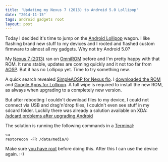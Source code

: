 ```yaml
---
title: 'Updating my Nexus 7 (2013) to Android 5.0 Lollipop'
date: "2014-11-15"
tags: android gadgets root
layout: post
---
```

Today I decided it's time to jump on the [Android Lollipop][0] wagon. I like flashing brand new stuff to my devices and I rooted and flashed custom firmware to almost all my gadgets. Why not try Android 5.0?

My [Nexus 7 (2013)][1] ran on [OmniROM][2] before and I'm pretty happy with that ROM. It runs stable, updates are coming quickly and it not too far from [AOSP][3]. But it has no Lollipop yet. Time to try something new.

A quick search revealed [SimpleAOSP for Nexus flo][4]. I [downloaded the ROM][6] and [Google Apps for Lollipop][5]. A full wipe is required to install the new ROM, as always when upgrading to a completely new version.

But after rebooting I couldn't download files to my device, I could not connect via USB and drag'n'drop files, I couldn't even see stuff in my sdcard folder. Luckily there was already a solution available on XDA: [/sdcard problems after upgrading Android][7]

The solution is running the following commands in a [Terminal][8]:

    su
    restorecon -FR /data/media/0

Make sure [you have root][9] before doing this. After this I can use the device again. :-)

[0]: http://www.android.com/versions/lollipop-5-0/
[1]: http://www.asus.com/de/Tablets_Mobile/Nexus_7_2013/
[2]: http://omnirom.org/
[3]: https://source.android.com/
[4]: http://forum.xda-developers.com/nexus-7-2013/development/rom-simpleaosp-t2934666
[5]: https://www.androidfilehost.com/?fid=95784891001608382
[6]: http://hubdroid.com/~Gnome/SimpleAOSP/Flo/
[7]: http://forum.xda-developers.com/google-nexus-5/general/sdcard-problems-upgrading-android-t2938749
[8]: https://play.google.com/store/apps/details?id=jackpal.androidterm
[9]: http://download.chainfire.eu/589/SuperSU/UPDATE-SuperSU-v2.16.zip

